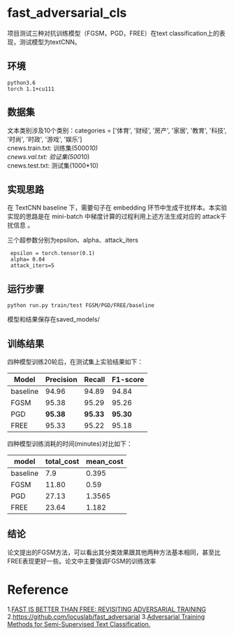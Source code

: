 # fast_adversarial_cls
项目测试三种对抗训练模型（FGSM，PGD，FREE）在text classification上的表现，测试模型为textCNN。

## 环境
```
python3.6
torch 1.1+cu111
```

## 数据集
文本类别涉及10个类别：categories = ['体育', '财经', '房产', '家居', '教育', '科技', '时尚', '时政', '游戏', '娱乐']<br>
cnews.train.txt: 训练集(5000*10)<br>
cnews.val.txt: 验证集(500*10)<br>
cnews.test.txt: 测试集(1000*10)<br>

## 实现思路
在 TextCNN baseline 下，需要句子在 embedding 环节中生成干扰样本。本实验实现的思路是在 mini-batch 中梯度计算的过程利用上述方法生成对应的 attack干扰信息 。

三个超参数分别为epsilon、alpha、attack_iters

```
 epsilon = torch.tensor(0.1)
 alpha= 0.04
 attack_iters=5
```

## 运行步骤
```
python run.py train/test FGSM/PGD/FREE/baseline
```

模型和结果保存在saved_models/



## 训练结果

四种模型训练20轮后，在测试集上实验结果如下：

| **Model** | **Precision** | **Recall** | **F1-score** |
| --------- | ------------- | ---------- | ------------ |
| baseline  | 94.96         | 94.89      | 94.84        |
| FGSM      | 95.38         | 95.29      | 95.26        |
| PGD       | **95.38**     | **95.33**  | **95.30**    |
| FREE      | 95.33         | 95.22      | 95.18        |

四种模型训练消耗的时间(minutes)对比如下：

| **model** | **total_cost** | **mean_cost** |
| --------- | -------------- | ------------- |
| baseline  | 7.9            | 0.395         |
| FGSM      | 11.80          | 0.59          |
| PGD       | 27.13          | 1.3565        |
| FREE      | 23.64          | 1.182         |

## 结论
论文提出的FGSM方法，可以看出其分类效果跟其他两种方法基本相同，甚至比FREE表现更好一些。论文中主要强调FGSM的训练效率

# Reference

1.[FAST IS BETTER THAN FREE: REVISITING ADVERSARIAL TRAINING](https://arxiv.org/pdf/2001.03994.pdf)
2.https://github.com/locuslab/fast_adversarial
3.[Adversarial Training Methods for Semi-Supervised Text Classification.](https://arxiv.org/pdf/1605.07725.pdf)
